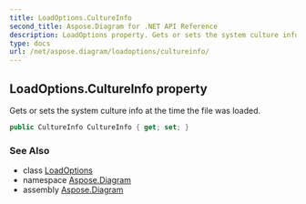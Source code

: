 ```yaml
---
title: LoadOptions.CultureInfo
second_title: Aspose.Diagram for .NET API Reference
description: LoadOptions property. Gets or sets the system culture info at the time the file was loaded
type: docs
url: /net/aspose.diagram/loadoptions/cultureinfo/
---
```

## LoadOptions.CultureInfo property

Gets or sets the system culture info at the time the file was loaded.

```csharp
public CultureInfo CultureInfo { get; set; }
```

### See Also

* class [LoadOptions](../)
* namespace [Aspose.Diagram](../../loadoptions/)
* assembly [Aspose.Diagram](../../../)


